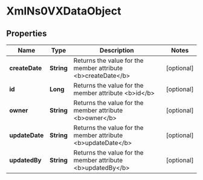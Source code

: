 
# XmlNs0VXDataObject

## Properties
Name | Type | Description | Notes
------------ | ------------- | ------------- | -------------
**createDate** | **String** | Returns the value for the member attribute &lt;b&gt;createDate&lt;/b&gt; |  [optional]
**id** | **Long** | Returns the value for the member attribute &lt;b&gt;id&lt;/b&gt; |  [optional]
**owner** | **String** | Returns the value for the member attribute &lt;b&gt;owner&lt;/b&gt; |  [optional]
**updateDate** | **String** | Returns the value for the member attribute &lt;b&gt;updateDate&lt;/b&gt; |  [optional]
**updatedBy** | **String** | Returns the value for the member attribute &lt;b&gt;updatedBy&lt;/b&gt; |  [optional]



